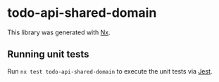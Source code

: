 # todo-api-shared-domain

This library was generated with [Nx](https://nx.dev).

## Running unit tests

Run `nx test todo-api-shared-domain` to execute the unit tests via [Jest](https://jestjs.io).
